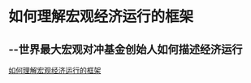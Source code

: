 如何理解宏观经济运行的框架
=============

--世界最大宏观对冲基金创始人如何描述经济运行
-------


[如何理解宏观经济运行的框架](/uploads/理解宏观经济运行的框架.pdf)
